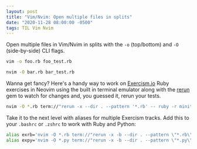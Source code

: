 ```yaml
---
layout: post
title: "Vim/Nvim: Open multiple files in splits"
date: "2020-11-28 08:00:00 -0500"
tags: TIL Vim Nvim
---
```


Open multiple files in Vim/Nvim in splits with the `-o` (top/bottom) and `-O` (side-by-side) CLI flags.

```bash
vim -o foo.rb foo_test.rb
```

```bash
nvim -O bar.rb bar_test.rb
```

Wanna get fancy? Here's a handy way to work on [Exercism.io](https://exercism.io) Ruby exercises in Neovim using the built in terminal emulator along with the [rerun](https://github.com/alexch/rerun) gem to watch for changes and, you guessed it, rerun your tests.

```zsh
nvim -O *.rb term://"rerun -x --dir . --pattern '*.rb' -- ruby -r minitest/pride *_test.rb"
```

Take it to the next level with aliases for multiple Exercism tracks. Add this to your `.bashrc` or `.zshrc` to work with Ruby and Python:

```bash
alias exrb='nvim -O *.rb term://"rerun -x -b --dir . --pattern \"*.rb\" -- ruby -r minitest/pride *_test.rb"'
alias expy='nvim -O *.py term://"rerun -x -b --dir . --pattern \"*.py\" -- pytest *_test.py"'
```
